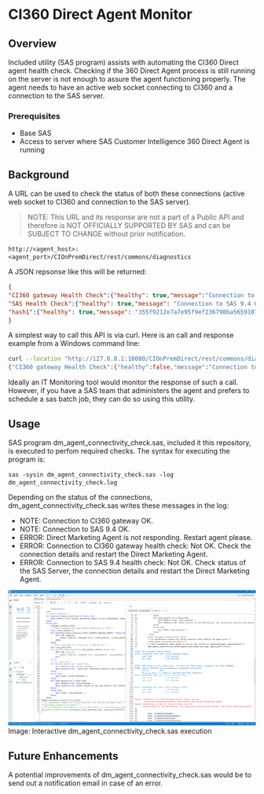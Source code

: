 # CI360 Direct Agent Monitor

## Overview

Included utility (SAS program) assists with automating the CI360 Direct agent health check. Checking if the 360 Direct Agent process is still running on the server is not enough to assure the agent functioning properly. The agent needs to have an active web socket connecting to CI360 and a connection to the SAS server. 

### Prerequisites

- Base SAS
- Access to server where SAS Customer Intelligence 360 Direct Agent is running

## Background

A URL can be used to check the status of both these connections (active web socket to CI360 and connection to the SAS server). 

> NOTE: This URL and its response are not a part of a Public API and therefore is NOT OFFICIALLY SUPPORTED BY SAS and can be SUBJECT TO CHANGE without prior notification.

```
http://<agent_host>:<agent_port>/CIOnPremDirect/rest/commons/diagnostics
```

A JSON repsonse like this will be returned: 
```json
{
"CI360 gateway Health Check":{"healthy": true,"message":"Connection to CI360 gateway OK","error":null},
"SAS Health Check":{"healthy": true,"message": "Connection to SAS 9.4 OK","error": null},
"hash1":{"healthy": true,"message": "355f9212e7a7e95f9ef236798ba5659107ac783d","error": null}
}
 ```

A simplest way to call this API is via curl. Here is an call and response example from a Windows command line:
```bash
curl --location "http://127.0.0.1:10080/CIOnPremDirect/rest/commons/diagnostics"
{"CI360 gateway Health Check":{"healthy":false,"message":"Connection to CI360 gateway health check: Not OK","error":null},"SAS Health Check":{"healthy":false,"message":"Connection to SAS 9.4 health check: Not OK","error":null},"hash1":{"healthy":true,"message":"5545ee480a5e7b3d0e0514edc145a5b07e5cdc3e","error":null}}
```

Ideally an IT Monitoring tool would monitor the response of such a call. However, if you have a SAS team that administers the agent and prefers to schedule a sas batch job, they can do so using this utility.

## Usage

SAS program dm_agent_connectivity_check.sas, included it this repository, is executed to perfom required checks. The syntax for executing the program is: 

```
sas -sysin dm_agent_connectivity_check.sas -log dm_agent_connectivity_check.log
```

Depending on the status of the connections, dm_agent_connectivity_check.sas writes these messages in the log:
- NOTE: Connection to CI360 gateway OK.
- NOTE: Connection to SAS 9.4 OK.
- ERROR: Direct Marketing Agent is not responding. Restart agent please.
- ERROR: Connection to CI360 gateway health check: Not OK.
        Check the connection details and restart the Direct Marketing Agent.
- ERROR: Connection to SAS 9.4 health check: Not OK.
       Check status of the SAS Server, the connection details and restart the Direct Marketing Agent.

![interactive dm_agent_connectivity_check.sas execution](images/dm_agent_connectivity_check.sas.png)
Image: Interactive dm_agent_connectivity_check.sas execution

## Future Enhancements

A potential improvements of dm_agent_connectivity_check.sas would be to send out a notification email in case of an error.
